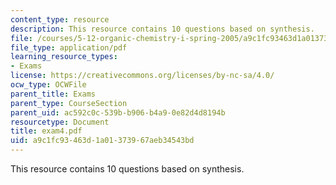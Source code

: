 ```yaml
---
content_type: resource
description: This resource contains 10 questions based on synthesis.
file: /courses/5-12-organic-chemistry-i-spring-2005/a9c1fc93463d1a01373967aeb34543bd_exam4.pdf
file_type: application/pdf
learning_resource_types:
- Exams
license: https://creativecommons.org/licenses/by-nc-sa/4.0/
ocw_type: OCWFile
parent_title: Exams
parent_type: CourseSection
parent_uid: ac592c0c-539b-b906-b4a9-0e82d4d8194b
resourcetype: Document
title: exam4.pdf
uid: a9c1fc93-463d-1a01-3739-67aeb34543bd
---
```

This resource contains 10 questions based on synthesis.